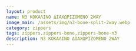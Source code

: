 ```yaml
---
layout: product
name: N3 ΚΟΚΑΛΙΝΟ ΔΙΑΧΩΡΙΖΟΜΕΝΟ 2WAY
image_main: /assets/img/n3-bone-split-2way.webp
category: zippers
tags: zippers,zippers-bone,zippers-bone-n3
description: N3 ΚΟΚΑΛΙΝΟ ΔΙΑΧΩΡΙΖΟΜΕΝΟ 2WAY
---
```

